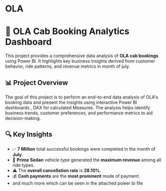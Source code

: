 # OLA

# 🚕 OLA Cab Booking Analytics Dashboard

This project provides a comprehensive data analysis of **OLA cab bookings** using Power BI. It highlights key business insights derived from customer behavior, ride patterns, and revenue metrics in month of july.

## 📊 Project Overview

The goal of this project is to perform an end-to-end data analysis of OLA's booking data and present the insights using interactive Power BI dashboards , DAX for calculated Measures. The analysis helps identify business trends, customer preferences, and performance metrics to aid decision-making.

## 🔍 Key Insights

- ✅ **7 Million** total successful bookings were completed in the month of **July**.
- 🚗 **Prime Sedan** vehicle type generated the **maximum revenue** among all ride types.
- ⚠️ The **overall cancellation rate** is **28.10%**.
- 💰 **Cash payments** are the **most prominent** mode of payment.
- and much more which can be seen in the attached power bi file




